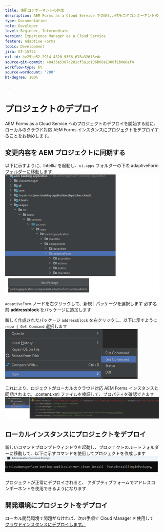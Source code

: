 ```yaml
---
title: 住所コンポーネントの作成
description: AEM Forms as a Cloud Service での新しい住所コアコンポーネントの作成
type: Documentation
role: Developer
level: Beginner, Intermediate
version: Experience Manager as a Cloud Service
feature: Adaptive Forms
topic: Development
jira: KT-15752
exl-id: be25be52-2914-4820-9356-678a326f8edc
source-git-commit: 48433a5367c281cf5a1c106b08a1306f1b0e8ef4
workflow-type: ht
source-wordcount: '200'
ht-degree: 100%

---
```


# プロジェクトのデプロイ

AEM Forms as a Cloud Service へのプロジェクトのデプロイを開始する前に、ローカルのクラウド対応 AEM Forms インスタンスにプロジェクトをデプロイすることをお勧めします。

## 変更内容を AEM プロジェクトに同期する

以下に示すように、IntelliJ を起動し、``ui.apps`` フォルダーの下の adaptiveForm フォルダーに移動します
![intellij](assets/intellij.png)

``adaptiveForm`` ノードを右クリックして、新規 | パッケージを選択します
必ず名前 **addressblock** をパッケージに追加します

新しく作成されたパッケージ ``addressblock`` を右クリックし、以下に示すように ``repo | Get Command`` 選択します
![repo-sync](assets/sync-repo.png)

これにより、ロジェクトがローカルのクラウド対応 AEM Forms インスタンスと同期されます。.content.xml ファイルを検証して、プロパティを確認できます
![after-sync](assets/after-sync.png)

## ローカルインスタンスにプロジェクトをデプロイ

新しいコマンドプロンプトウィンドウを起動し、プロジェクトのルートフォルダーに移動して、以下に示すコマンドを使用してプロジェクトを作成します
![deploy](assets/build-project.png)

プロジェクトが正常にデプロイされると、
アダプティブフォームでアドレスコンポーネントを使用できるようになります

## 開発環境にプロジェクトをデプロイ

ローカル開発環境で問題がなければ、次の手順で Cloud Manager を使用して [クラウドインスタンスにデプロイします。](https://experienceleague.adobe.com/ja/docs/experience-manager-learn/cloud-service/forms/developing-for-cloud-service/push-project-to-cloud-manager-git)
